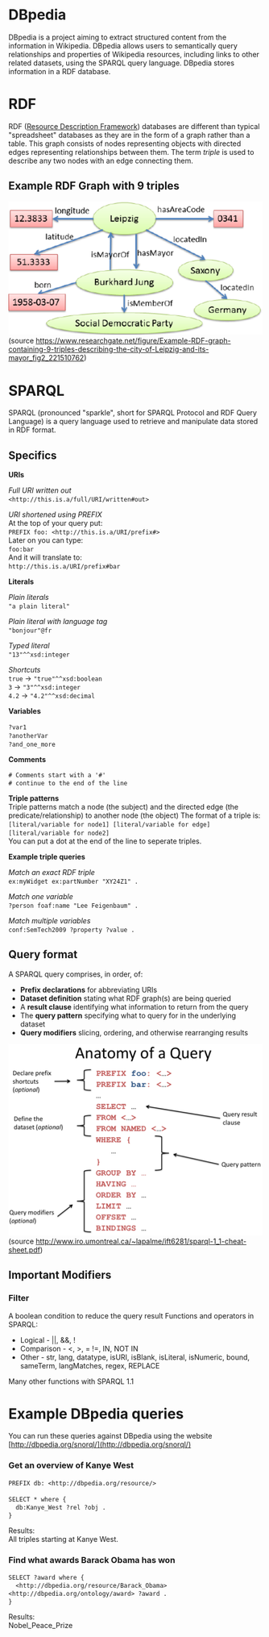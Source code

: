 # DBpedia
DBpedia is a project aiming to extract structured content from the information in Wikipedia. DBpedia allows users to semantically query relationships and properties of Wikipedia resources, including links to other related datasets, using the SPARQL query language. DBpedia stores information in a RDF database.

# RDF
RDF ([Resource Description Framework]( https://en.wikipedia.org/wiki/Resource_Description_Framework)) databases are different than typical "spreadsheet" databases as they are in the form of a graph rather than a table. This graph consists of nodes representing objects with directed edges representing relationships between them. The term _triple_ is used to describe any two nodes with an edge connecting them.

## Example RDF Graph with 9 triples
![](example_rdf_graph.png)
(source https://www.researchgate.net/figure/Example-RDF-graph-containing-9-triples-describing-the-city-of-Leipzig-and-its-mayor_fig2_221510762)

# SPARQL
SPARQL (pronounced "sparkle", short for SPARQL Protocol and RDF Query Language) is a query language used to retrieve and manipulate data stored in RDF format.

## Specifics
**URIs**    
 
*Full URI written out*  
`<http://this.is.a/full/URI/written#out>`  

*URI shortened using PREFIX*  
At the top of your query put:  
`PREFIX foo: <http://this.is.a/URI/prefix#>`  
Later on you can type:  
`foo:bar`  
And it will translate to:  
`http://this.is.a/URI/prefix#bar`  

**Literals**

*Plain literals*  
`"a plain literal"`

*Plain literal with language tag*  
`"bonjour"@fr`

*Typed literal*  
`"13"^^xsd:integer`

*Shortcuts*  
`true` -> `"true"^^xsd:boolean`  
`3` -> `"3"^^xsd:integer`  
`4.2` -> `"4.2"^^xsd:decimal`  

**Variables**

`?var1`  
`?anotherVar`  
`?and_one_more`  

**Comments**
```
# Comments start with a '#'  
# continue to the end of the line
```

**Triple patterns**  
Triple patterns match a node (the subject) and the directed edge (the predicate/relationship) to another node (the object)
The format of a triple is:  
`[literal/variable for node1] [literal/variable for edge] [literal/variable for node2]`  
You can put a dot at the end of the line to seperate triples.  

**Example triple queries**  

*Match an exact RDF triple*  
`ex:myWidget ex:partNumber "XY24Z1" .`

*Match one variable*  
`?person foaf:name "Lee Feigenbaum" .`

*Match multiple variables*  
`conf:SemTech2009 ?property ?value .`

## Query format
A SPARQL query comprises, in order, of:
* **Prefix declarations** for abbreviating URIs
* **Dataset definition** stating what RDF graph(s) are being queried
* A **result clause** identifying what information to return from the query
* The **query pattern** specifying what to query for in the underlying dataset
* **Query modifiers** slicing, ordering, and otherwise rearranging results

![](anatomy_of_a_query.png)
(source http://www.iro.umontreal.ca/~lapalme/ift6281/sparql-1_1-cheat-sheet.pdf)

## Important Modifiers
### Filter
A boolean condition to reduce the query result
Functions and operators in SPARQL:
* Logical - \|\|, &&, !
* Comparison - <, >, = !=, IN, NOT IN
* Other - str, lang, datatype, isURI, isBlank, isLiteral, isNumeric, bound, sameTerm, langMatches, regex, REPLACE

Many other functions with SPARQL 1.1

# Example DBpedia queries
You can run these queries against DBpedia using the website [http://dbpedia.org/snorql/](http://dbpedia.org/snorql/)  

### Get an overview of Kanye West
```
PREFIX db: <http://dbpedia.org/resource/>

SELECT * where {
  db:Kanye_West ?rel ?obj .
}
``` 
Results:  
All triples starting at Kanye West.  

### Find what awards Barack Obama has won
```
SELECT ?award where {
  <http://dbpedia.org/resource/Barack_Obama> <http://dbpedia.org/ontology/award> ?award .
}
```
Results:  
Nobel_Peace_Prize  

